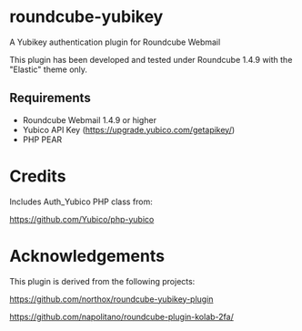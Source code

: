 # roundcube-yubikey
A Yubikey authentication plugin for Roundcube Webmail

This plugin has been developed and tested under Roundcube 1.4.9 with the "Elastic" theme only.
  
## Requirements
* Roundcube Webmail 1.4.9 or higher
* Yubico API Key (https://upgrade.yubico.com/getapikey/)
* PHP PEAR


# Credits
Includes Auth_Yubico PHP class from:

https://github.com/Yubico/php-yubico

# Acknowledgements
This plugin is derived from the following projects:

https://github.com/northox/roundcube-yubikey-plugin

https://github.com/napolitano/roundcube-plugin-kolab-2fa/
